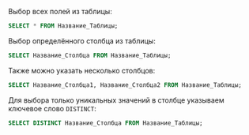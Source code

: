 Выбор всех полей из таблицы:
```SQL
SELECT * FROM Название_Таблицы;
```
Выбор определённого столбца из таблицы:
```SQL
SELECT Название_Столбца FROM Название_Таблицы;
```
Также можно указать несколько столбцов:
```SQL
SELECT Название_Столбца1, Название_Столбца2 FROM Название_Таблицы;
```
Для выбора только уникальных значений в столбце указываем ключевое слово `DISTINCT`:
```SQL
SELECT DISTINCT Название_Столбца FROM Название_Таблицы;
```
